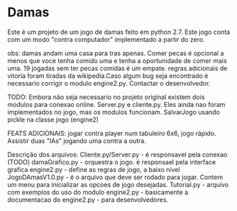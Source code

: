 # Damas
Este é um projeto de um jogo de damas feito em python 2.7. Este jogo conta com um modo "contra computador" implementado a partir do zero.


obs: damas andam uma casa para tras apenas. Comer pecas é opcional a menos que voce tenha comido uma e tenha a oportunidade de comer mais uma.
19 jogadas sem ter pecas comidas é um empate. regras adicionais de vitoria foram tiradas da wikipedia.Caso algum bug seja encontrado é necessario corrigir o modulo
engine2.py. Contactar o desenvolvedor.

TODO:
Embora não seja necessario no projeto original existem dois modulos para conexao online. Server.py e cliente.py. Eles ainda nao foram implementados no jogo, mas os modulos funcionam.
SalvarJogo usando pickle na classe jogo (engine2)



FEATS ADICIONAIS:
jogar contra player num tabuleiro 6x6, jogo rápido.
Assistir duas "IAs" jogando uma contra a outra.


Descrição dos arquivos:
Cliente.py/Server.py - é responsavel pela conexao (TODO)
damaGrafico.py - orquestra o jogo. é responsael pela interface grafica
engine2.py - define as regras de jogo, a baixo nível
JogoDAmasV1.0.py - é o arquivo que deve ser rodado para jogar. Contem um menu para inicializar as opcoes de jogo desejadas.
Tutorial.py - arquivo com exemplos do uso do modulo engine2.py - basicamente a documentacao do engine2.py - para desenvolvedores.




